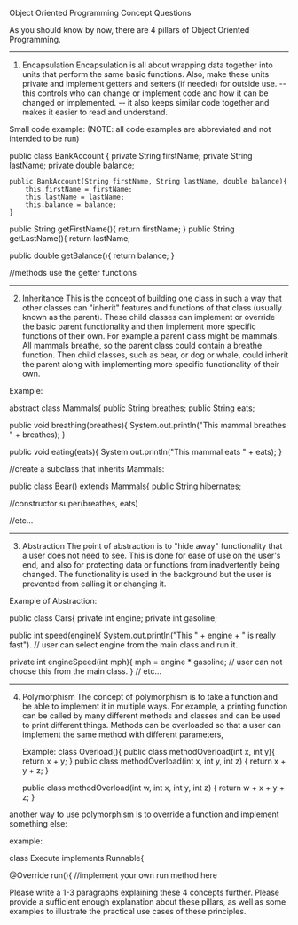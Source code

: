 Object Oriented Programming Concept Questions

As you should know by now, there are 4 pillars of Object Oriented Programming.

********************
1. Encapsulation
Encapsulation is all about wrapping data together into units that perform the same basic functions. Also, make these
units private and implement getters and setters (if needed) for outside use.
	-- this controls who can change or implement code and how it can be changed or implemented.
	-- it also keeps similar code together and makes it easier to read and understand.

Small code example: (NOTE: all code examples are abbreviated and not intended to be run)

public class BankAccount {
    private String firstName;
    private String lastName;
    private double balance;
 

    public BankAccount(String firstName, String lastName, double balance){
        this.firstName = firstName;
        this.lastName = lastName;
        this.balance = balance;
    }

public String getFirstName(){
return firstName;
}
public String getLastName(){
return lastName;
   
public double getBalance(){
return balance;
}

//methods use the getter functions 
 
********************
2. Inheritance
This is the concept of building one class in such a way that other classes can "inherit" features and functions of that class (usually known as the parent).
These child classes can implement or override the basic parent functionality and then 
implement more specific functions of their own. For example,a parent class might be mammals. All mammals breathe, so the parent class could 
contain a breathe function. Then child classes, such as bear, or dog or whale, could inherit the parent along with implementing more specific 
functionality of their own.

Example: 

abstract class Mammals{
public String breathes;
public String eats;

public void breathing(breathes){
System.out.println("This mammal breathes " + breathes);
}

public void eating(eats){
System.out.println("This mammal eats " + eats);
}

//create a subclass that inherits Mammals:

public class Bear() extends Mammals{
public String hibernates;

//constructor
super(breathes, eats)

//etc...


********************
3. Abstraction
The point of abstraction is to "hide away" functionality that a user does not need to see. 
This is done for ease of use on the user's end, and also for protecting data or functions from inadvertently being changed. 
The functionality is used in the background but the user is prevented from calling it or changing it.

Example of Abstraction:

public class Cars{
private int engine;
private int gasoline;

public int speed(engine){
System.out.println("This " + engine + " is really fast"). // user can select engine from the main class and run it. 

private int engineSpeed(int mph){
mph = engine * gasoline;		// user can not choose this from the main class.
}
// etc...


********************
4. Polymorphism
   The concept of polymorphism is to take a function and be able to implement it in multiple ways. 
   For example, a printing function can be called by many different methods and classes and can be used to print different things. 
   Methods can be overloaded so that a user can implement the same method with different parameters,
   
   Example:
   class Overload(){
   public class methodOverload(int x, int y){
	return x + y;
	}
   public class methodOverload(int x, int y, int z) {
   return x + y + z;
   }

   public class methodOverload(int w, int x, int y, int z) {
   return w + x + y + z;
   }   
   
   
another way to use polymorphism is to override a function and implement something else:

example: 

class Execute implements Runnable{

@Override
run(){
//implement your own run method here	




Please write a 1-3 paragraphs explaining these 4 concepts further.  Please provide a sufficient enough explanation about these pillars, 
as well as some examples to illustrate the practical use cases of these principles.  



